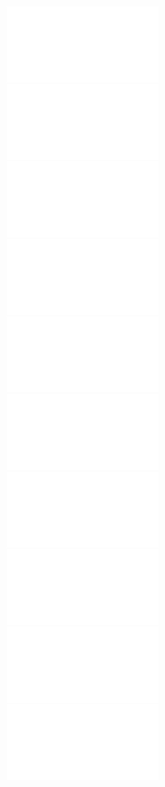 ![](tableau1.pdf)![](tableau2.pdf)![](tableau3.pdf)![](tableau4.pdf)![](tableau5.pdf)![](tableau6.pdf)![](tableau7.pdf)![](tableau9.pdf)![](tableau10.pdf)![](tableau11.pdf)